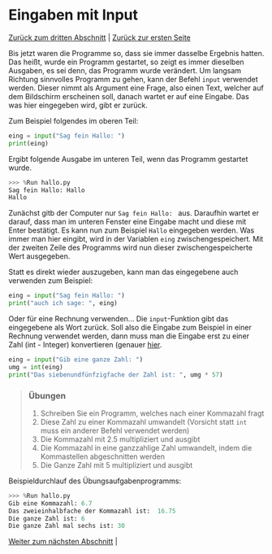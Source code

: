 # Eingaben mit Input

[Zurück zum dritten Abschnitt](03Variablen.md) | [Zurück zur ersten Seite](README.md)

Bis jetzt waren die Programme so, dass sie immer dasselbe Ergebnis hatten.
Das heißt, wurde ein Programm gestartet, so zeigt es immer dieselben Ausgaben,
es sei denn, das Programm wurde verändert.
Um langsam Richtung sinnvolles Programm zu gehen, kann der Befehl `input`
verwendet werden. Dieser nimmt als Argument eine Frage, also einen Text,
welcher auf dem Bildschirm erscheinen soll, danach wartet er auf eine Eingabe.
Das was hier eingegeben wird, gibt er zurück.

Zum Beispiel folgendes im oberen Teil:
```python
eing = input("Sag fein Hallo: ")
print(eing)
```

Ergibt folgende Ausgabe im unteren Teil, wenn das Programm gestartet wurde.

```python
>>> %Run hallo.py
Sag fein Hallo: Hallo
Hallo
```

Zunächst gitb der Computer nur `Sag fein Hallo: ` aus. Daraufhin wartet er darauf, dass man im unteren Fenster eine Eingabe macht und diese mit Enter bestätigt. Es kann nun zum Beispiel `Hallo` eingegeben werden. Was immer man hier eingibt, wird in der Variablen `eing` zwischengespeichert.
Mit der zweiten Zeile des Programms wird nun dieser zwischengespeicherte Wert ausgegeben.

Statt es direkt wieder auszugeben, kann man das eingegebene auch verwenden zum Beispiel:

```python
eing = input("Sag fein Hallo: ")
print("auch ich sage: ", eing)
```

Oder für eine Rechnung verwenden... Die `input`-Funktion gibt das eingegebene als Wort zurück. Soll also die Eingabe zum Beispiel in einer Rechnung verwendet werden, dann muss man die Eingabe erst zu einer Zahl (int - Integer) konvertieren (genauer [hier](03Variablen.md#umwandlung-von-datentypen).

```python
eing = input("Gib eine ganze Zahl: ")
umg = int(eing)
print("Das siebenundfünfzigfache der Zahl ist: ", umg * 57)
```

> ### Übungen
> 1. Schreiben Sie ein Programm, welches nach einer Kommazahl fragt
> 2. Diese Zahl zu einer Kommazahl umwandelt (Vorsicht statt `int` muss ein anderer Befehl verwendet werden)
> 3. Die Kommazahl mit 2.5 multipliziert und ausgibt
> 4. Die Kommazahl in eine ganzzahlige Zahl umwandelt, indem die Kommastellen abgeschnitten werden
> 5. Die Ganze Zahl mit 5 multipliziert und ausgibt

Beispieldurchlauf des Übungsaufgabenprogramms:
```python
>>> %Run hallo.py
Gib eine Kommazahl: 6.7
Das zweieinhalbfache der Kommazahl ist:  16.75
Die ganze Zahl ist: 6
Die ganze Zahl mal sechs ist: 30
```

[Weiter zum nächsten Abschnitt](05BedingtesAusfuehren.md) |